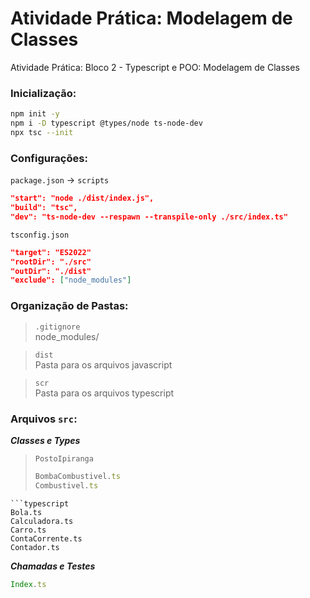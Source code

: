 # Atividade Prática: Modelagem de Classes
Atividade Prática: Bloco 2 - Typescript e POO: Modelagem de Classes

### Inicialização:
```bash
npm init -y
npm i -D typescript @types/node ts-node-dev
npx tsc --init
```

### Configurações:
`package.json` -> `scripts`  
```json
"start": "node ./dist/index.js",
"build": "tsc",
"dev": "ts-node-dev --respawn --transpile-only ./src/index.ts"
```

`tsconfig.json`  
```json
"target": "ES2022"
"rootDir": "./src"
"outDir": "./dist"
"exclude": ["node_modules"]
```

### Organização de Pastas:

>`.gitignore`   
> node_modules/

>`dist`  
> Pasta para os arquivos javascript

>`scr`  
> Pasta para os arquivos typescript  

### Arquivos `src`:
***Classes e Types***
> `PostoIpiranga`
>```typescript
>BombaCombustivel.ts
>Combustivel.ts
```
```typescript
Bola.ts
Calculadora.ts
Carro.ts
ContaCorrente.ts
Contador.ts
```
***Chamadas e Testes***
```typescript
Index.ts
```

